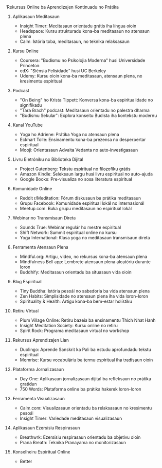 'Rekursus Online ba Aprendizajen Kontinuadu no Prátika

1. Aplikasaun Meditasaun
   - Insight Timer: Meditasaun orientadu grátis iha língua oioin
   - Headspace: Kursu strukturadu kona-ba meditasaun no atensaun plena
   - Calm: Istória toba, meditasaun, no teknika relaksasaun

2. Kursu Online
   - Coursera: "Budismu no Psikolojia Moderna" husi Universidade Princeton
   - edX: "Siénsia Felisidade" husi UC Berkeley
   - Udemy: Kursu oioin kona-ba meditasaun, atensaun plena, no kresimentu espiritual

3. Podcast
   - "On Being" ho Krista Tippett: Konversa kona-ba espiritualidade no signifikadu
   - "Tara Brach" podcast: Meditasaun orientadu no palestra dharma
   - "Budismu Sekular": Explora konseitu Budista iha kontekstu modernu

4. Kanal YouTube
   - Yoga ho Adriene: Prátika Yoga no atensaun plena
   - Eckhart Tolle: Ensinamentu kona-ba prezensa no desperpertar espiritual
   - Mooji: Orientasaun Advaita Vedanta no auto-investigasaun

5. Livru Eletróniku no Biblioteka Dijital
   - Project Gutenberg: Tekstu espiritual no filozofiku grátis
   - Amazon Kindle: Seleksaun largu husi livru espiritual no auto-ajuda
   - Google Books: Pre-visualiza no sosa literatura espiritual

6. Komunidade Online
   - Reddit r/Meditation: Fórum diskusaun ba prátika meditasaun
   - Grupu Facebook: Komunidade espiritual lokál no internasionál
   - Meetup.com: Buka grupu meditasaun no espiritual lokál

7. Webinar no Transmisaun Direta
   - Sounds True: Webinar regulár ho mestre espiritual
   - Shift Network: Summit espiritual online no kursu
   - Yoga International: Klasa yoga no meditasaun transmisaun direta

8. Ferramenta Atensaun Plena
   - Mindful.org: Artigu, video, no rekursus kona-ba atensaun plena
   - Mindfulness Bell app: Lembrete atensaun plena aleatóriu durante loron
   - Buddhify: Meditasaun orientadu ba situasaun vida oioin

9. Blog Espiritual
   - Tiny Buddha: Istória pesoál no sabedoria ba vida atensaun plena
   - Zen Habits: Simplisidade no atensaun plena iha vida loron-loron
   - Spirituality & Health: Artigu kona-ba bem-estar holístiku

10. Retiru Virtual
    - Plum Village Online: Retiru bazeia ba ensinamentu Thich Nhat Hanh
    - Insight Meditation Society: Kursu online no retiru
    - Spirit Rock: Programa meditasaun virtual no workshop

11. Rekursus Aprendizajen Lian
    - Duolingo: Aprende Sanskrit ka Pali ba estudu aprofundadu tekstu espiritual
    - Memrise: Kursu vocabuláriu ba termu espiritual iha tradisaun oioin

12. Plataforma Jornalizasaun
    - Day One: Aplikasaun jornalizasaun dijital ba refleksaun no prátika gratidun
    - 750 Words: Plataforma online ba prátika hakerek loron-loron

13. Ferramenta Visualizasaun
    - Calm.com: Visualizasaun orientadu ba relaksasaun no kresimentu pesoál
    - Insight Timer: Variedade meditasaun visualizasaun

14. Aplikasaun Ezersísiu Respirasaun
    - Breathwrk: Ezersísiu respirasaun orientadu ba objetivu oioin
    - Prana Breath: Teknika Pranayama no monitorizasaun

15. Konselheiru Espiritual Online
    - Better